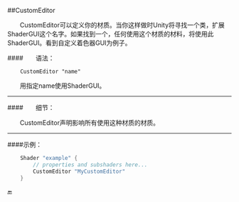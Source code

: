 
##CustomEditor

&emsp;&emsp;CustomEditor可以定义你的材质。当你这样做时Unity将寻找一个类，扩展ShaderGUI这个名字。如果找到一个，任何使用这个材质的材料，将使用此ShaderGUI。看到自定义着色器GUI为例子。

####&emsp;&emsp;语法：
```
    CustomEditor "name"
```

&emsp;&emsp;用指定name使用ShaderGUI。

---
####&emsp;&emsp;细节：

&emsp;&emsp;CustomEditor声明影响所有使用这种材质的材质。

---

####示例：
```csharp
    Shader "example" {
        // properties and subshaders here...
        CustomEditor "MyCustomEditor"
    }
```

🔚
